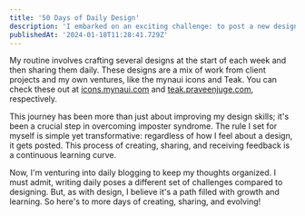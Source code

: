 ```yaml
---
title: '50 Days of Daily Design'
description: 'I embarked on an exciting challenge: to post a new design every day. Now, 50 days in, I''ve not only sharpened my skills but also doubled my Twitter following. This daily commitment, initially just an experiment, has turned into a goal to continue for at least a year.'
publishedAt: '2024-01-18T11:28:41.729Z'
---
```


My routine involves crafting several designs at the start of each week and then sharing them daily. These designs are a mix of work from client projects and my own ventures, like the mynaui icons and Teak. You can check these out at [icons.mynaui.com](https://icons.mynaui.com) and [teak.praveenjuge.com](https://teak.praveenjuge.com), respectively.

This journey has been more than just about improving my design skills; it's been a crucial step in overcoming imposter syndrome. The rule I set for myself is simple yet transformative: regardless of how I feel about a design, it gets posted. This process of creating, sharing, and receiving feedback is a continuous learning curve.

Now, I'm venturing into daily blogging to keep my thoughts organized. I must admit, writing daily poses a different set of challenges compared to designing. But, as with design, I believe it's a path filled with growth and learning. So here's to more days of creating, sharing, and evolving!